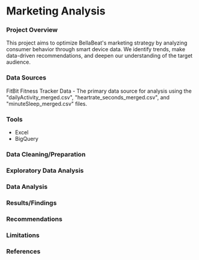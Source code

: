 # Marketing Analysis

### Project Overview

This project aims to optimize BellaBeat's marketing strategy by analyzing consumer behavior through smart device data. We identify trends, make data-driven recommendations, and deepen our understanding of the target audience.

### Data Sources

FitBit Fitness Tracker Data - The primary data source for analysis using the "dailyActivity_merged.csv", "heartrate_seconds_merged.csv", and "minuteSleep_merged.csv" files. 

### Tools

- Excel
- BigQuery

### Data Cleaning/Preparation

### Exploratory Data Analysis

### Data Analysis

### Results/Findings

### Recommendations

### Limitations

### References
#
